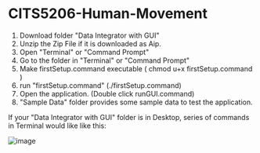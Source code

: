 # CITS5206-Human-Movement

1) Download folder "Data Integrator with GUI"
2) Unzip the Zip File if it is downloaded as Aip.
3) Open "Terminal" or "Command Prompt"
4) Go to the folder in "Terminal" or "Command Prompt"
5) Make firstSetup.command executable ( chmod u+x firstSetup.command )
6) run "firstSetup.command" (./firstSetup.command)
7) Open the application. (Double click runGUI.command)
8) "Sample Data" folder provides some sample data to test the application.

If your "Data Integrator with GUI" folder is in Desktop, series of commands in Terminal would like like this:

![image](https://user-images.githubusercontent.com/56809330/133559238-6c7df3b5-892d-403f-8adf-d90c2b58d3e1.png)


